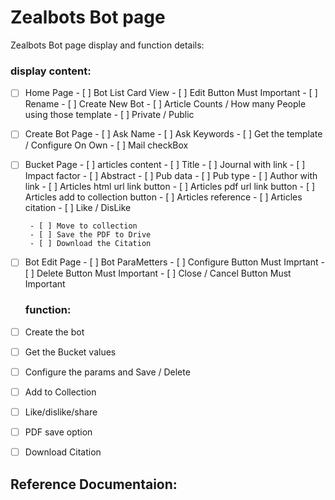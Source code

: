 # Zealbots Bot page

Zealbots Bot page display and function details:

### display content:

- [ ] Home Page
       - [ ] Bot List Card View
       - [ ] Edit Button Must Important
       - [ ] Rename
       - [ ] Create New Bot
       - [ ] Article Counts / How many People using those template
       - [ ] Private / Public

- [ ] Create Bot Page
       - [ ] Ask Name
       - [ ] Ask Keywords
       - [ ] Get the template / Configure On Own
       - [ ] Mail checkBox

- [ ] Bucket Page
       - [ ] articles content
              - [ ] Title 
              - [ ] Journal with link
              - [ ] Impact factor
              - [ ] Abstract 
              - [ ] Pub data
              - [ ] Pub type
              - [ ] Author with link
              - [ ] Articles html url link button
              - [ ] Articles pdf url link button
              - [ ] Articles add to collection button
              - [ ] Articles reference
              - [ ] Articles citation
              - [ ] Like / DisLike
       
       - [ ] Move to collection
       - [ ] Save the PDF to Drive
       - [ ] Download the Citation

- [ ] Bot Edit Page
       - [ ] Bot ParaMetters
       - [ ] Configure Button Must Imprtant
       - [ ] Delete Button Must Important
       - [ ] Close / Cancel Button Must Important

  ### function:
 - [ ] Create the bot
 - [ ] Get the Bucket values
 - [ ] Configure the params and Save / Delete
 - [ ] Add to Collection
 - [ ] Like/dislike/share
 - [ ] PDF save option
 - [ ] Download Citation

  
  ## Reference Documentaion:
